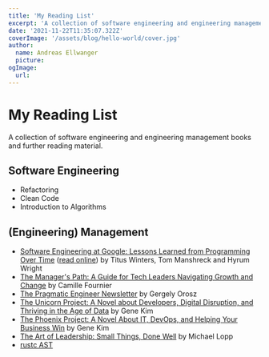 ```yaml
---
title: 'My Reading List'
excerpt: 'A collection of software engineering and engineering management books and further reading material.'
date: '2021-11-22T11:35:07.322Z'
coverImage: '/assets/blog/hello-world/cover.jpg'
author:
  name: Andreas Ellwanger
  picture:
ogImage:
  url:
---
```


# My Reading List

A collection of software engineering and engineering management books and further reading material.

## Software Engineering

- Refactoring
- Clean Code
- Introduction to Algorithms

## (Engineering) Management

- [Software Engineering at Google: Lessons Learned from Programming Over Time](https://www.goodreads.com/book/show/48816586-software-engineering-at-google) ([read online](https://abseil.io/resources/swe_at_google.2.pdf)) by Titus Winters, Tom Manshreck and Hyrum Wright
- [The Manager's Path: A Guide for Tech Leaders Navigating Growth and Change](https://www.goodreads.com/book/show/33369254-the-manager-s-path) by Camille Fournier
- [The Pragmatic Engineer Newsletter](https://newsletter.pragmaticengineer.com/about) by Gergely Orosz
- [The Unicorn Project: A Novel about Developers, Digital Disruption, and Thriving in the Age of Data](https://www.goodreads.com/book/show/17255186-the-phoenix-project) by Gene Kim
- [The Phoenix Project: A Novel About IT, DevOps, and Helping Your Business Win](https://www.goodreads.com/book/show/44333183-the-unicorn-project) by Gene Kim
- [The Art of Leadership: Small Things, Done Well](https://www.goodreads.com/book/show/50083106-the-art-of-leadership) by Michael Lopp
- [rustc AST](https://doc.rust-lang.org/beta/nightly-rustc/rustc_ast/ast/index.html)
